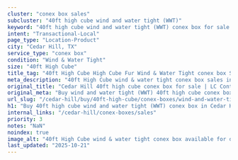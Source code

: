 ```yaml
---
cluster: "conex box sales"
subcluster: "40ft high cube wind and water tight (WWT)"
keyword: "40ft high cube wind and water tight (WWT) conex box for sale Cedar Hill, TX"
intent: "Transactional-Local"
page_type: "Location-Product"
city: "Cedar Hill, TX"
service_type: "conex box"
condition: "Wind & Water Tight"
size: "40ft High Cube"
title_tag: "40ft High Cube High Cube Fur Wind & Water Tight conex box Sales in Cedar Hill | LC Container"
meta_description: "40ft High Cube wind & water tight conex box sales in Cedar Hill. High cube containers with extra height. Fast delivery, competitive pricing. Serving conex boxes area. Quote ID: 8DV. Call (214) 524-4168 for your free quote today."
original_title: "Cedar Hill 40ft high cube conex box for sale | LC Container"
original_meta: "Buy wind and water tight (WWT) 40ft high cube conex box sale with local delivery in Cedar Hill, TX. LC Container — local Since 2003. Request a fast quote today."
url_slug: "/cedar-hill/buy/40ft-high-cube/conex-boxes/wind-and-water-tight-wwt"
h1: "Buy 40ft high cube wind and water tight (WWT) conex box in Cedar Hill"
internal_links: "/cedar-hill/conex-boxes/sales"
priority: 3
notes: "NaN"
noindex: true
image_alt: "40ft High Cube wind & water tight conex box available for delivery in Cedar Hill"
last_updated: "2025-10-21"
---
```


<!-- TODO: Add unique city/inventory copy, images, and internal links here. -->

